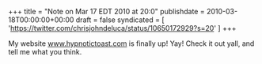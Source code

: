 +++
title = "Note on Mar 17 EDT 2010 at 20:0"
publishdate = 2010-03-18T00:00:00+00:00
draft = false
syndicated = [ 'https://twitter.com/chrisjohndeluca/status/10650172929?s=20' ]
+++

My website www.hypnotictoast.com is finally up! Yay! Check it out yall, and tell me what you think.
